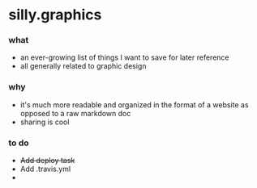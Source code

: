 # silly.graphics


### what
- an ever-growing list of things I want to save for later reference
- all generally related to graphic design

### why
- it's much more readable and organized in the format of a website as opposed to a raw markdown doc
- sharing is cool

### to do
- ~~Add deploy task~~
- Add .travis.yml
- 
